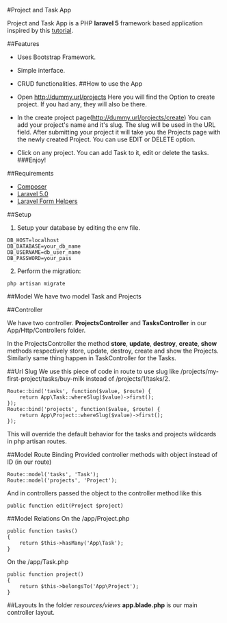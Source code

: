 #Project and Task App

Project and Task App is a PHP **laravel 5** framework based application inspired by this [tutorial](https://www.flynsarmy.com/2015/02/creating-a-basic-todo-application-in-laravel-5-part-1/).


##Features

- Uses Bootstrap Framework.
- Simple interface.
- CRUD functionalities.
##How to use the App
- Open http://dummy.url/projects Here you will find the Option to create project. If you had any, they will also be there. 

- In the create project page(http://dummy.url/projects/create) You can add your project's name and it's slug. The slug will be used in the URL field. After submitting your project it will take you the Projects page with the newly created Project. You can use EDIT or DELETE option.

-  Click on any project. You can add Task to it, edit or delete the tasks.
###Enjoy!

##Requirements

- [Composer](https://getcomposer.org/)
- [Laravel 5.0](https://laravel.com/docs/5.0)
- [Laravel Form Helpers](https://www.flynsarmy.com/2015/02/install-illuminatehtml-laravel-5/)

##Setup

1. Setup your database by editing the env file.

```
DB_HOST=localhost
DB_DATABASE=your_db_name
DB_USERNAME=db_user_name
DB_PASSWORD=your_pass
```
2. Perform the migration:
```
php artisan migrate

```
##Model
We have two model Task and Projects


##Controller

We have two controller. **ProjectsController** and **TasksController** in our App/Http/Controllers folder. 

In the ProjectsController the method **store**, **update**, **destroy**, **create**, **show** methods respectively store, update, destroy, create and show the Projects.
Similarly same thing happen in TaskController for the Tasks. 

##Url Slug
We use this piece of code in route to use slug like  /projects/my-first-project/tasks/buy-milk instead of /projects/1/tasks/2.
```
Route::bind('tasks', function($value, $route) {
	return App\Task::whereSlug($value)->first();
});
Route::bind('projects', function($value, $route) {
	return App\Project::whereSlug($value)->first();
});
```
This will override the default behavior for the tasks and projects wildcards in php artisan routes.

##Model Route Binding
Provided controller methods with object instead of ID (in our route)
```
Route::model('tasks', 'Task');
Route::model('projects', 'Project');
```
And in controllers passed the object to the controller method like this
```
public function edit(Project $project)
```

##Model Relations
On the /app/Project.php 
```
public function tasks()
{
	return $this->hasMany('App\Task');
}
```
On the /app/Task.php
```
public function project()
{
	return $this->belongsTo('App\Project');
}
``` 


##Layouts
In the folder *resources/views* **app.blade.php** is our main controller layout. 


